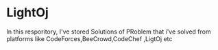 # LightOj
In this resporitory, I've stored Solutions of PRoblem that i've solved from platforms like CodeForces,BeeCrowd,CodeChef ,LigtOj etc
